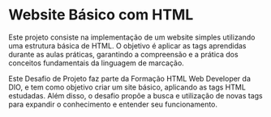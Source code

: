 # Website Básico com HTML

Este projeto consiste na implementação de um website simples utilizando uma estrutura básica de HTML. O objetivo é aplicar as tags aprendidas durante as aulas práticas, garantindo a compreensão e a prática dos conceitos fundamentais da linguagem de marcação.

Este Desafio de Projeto faz parte da Formação HTML Web Developer da DIO, e tem como objetivo criar um site básico, aplicando as tags HTML estudadas. Além disso, o desafio propõe a busca e utilização de novas tags para expandir o conhecimento e entender seu funcionamento.
